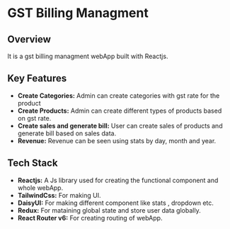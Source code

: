 # GST Billing Managment

## Overview

It is a gst billing managment webApp built with Reactjs.

## Key Features

- **Create Categories:** Admin can create categories with gst rate for the product
- **Create Products:** Admin can create different types of products based on gst rate.
- **Create sales and generate bill:** User can create sales of products and generate bill based on sales data.
- **Revenue:** Revenue can be seen using stats by day, month and year.

## Tech Stack

- **Reactjs:** A Js library used for creating the functional component and whole webApp.
- **TailwindCss:** For making UI.
- **DaisyUI:** For making different component like stats , dropdown etc.
- **Redux:** For mataining global state and store user data globally.
- **React Router v6:** For creating routing of webApp.
